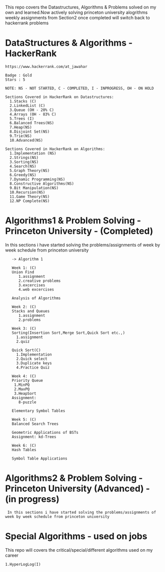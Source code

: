  This repo covers the Datastructures, Algorithms & Problems solved on my own and learned.Now actively solving princeton university alogrithms weekly assignments from Section2 once completed will switch back to hackerrank problems

# DataStructures & Algorithms - HackerRank
    
    https://www.hackerrank.com/at_jawahar
    
    Badge : Gold
    Stars : 5
    
    NOTE: NS - NOT STARTED, C - COMPLETED, I - INPROGRESS, OH - ON HOLD
    
    Sections Covered in HackerRank on Datastructures:
      1.Stacks (C)
      2.LinkedList (C)
      3.Queue (OH - 20% C)
      4.Arrays (OH - 83% C)
      5.Trees (I)
      6.Balanced Trees(NS)
      7.Heap(NS)
      8.Disjoint Set(NS)
      9.Trie(NS)
      10.Advanced(NS)
      
    Sections Covered in HackerRank on Algorithms:
      1.Implementation (NS)
      2.Strings(NS)
      3.Sorting(NS)
      4.Search(NS)
      5.Graph Theory(NS)
      6.Greedy(NS)
      7.Dynamic Programming(NS)
      8.Constructive Algorithms(NS)
      9.Bit Manipulation(NS)
      10.Recursion(NS)
      11.Game Theory(NS)
      12.NP Complete(NS)
      
# Algorithms1 & Problem Solving - Princeton University - (Completed)

   In this sections i have started solving the problems/assignments of week by week schedule from princeton university 
   
       -> Algorithm 1 

       Week 1: (C)
       Union Find
          1.assignment
          2.creative problems
          3.excercises
          4.web excercises

       Analysis of Algorithms

       Week 2: (C)
       Stacks and Queues
          1.assignment
          2.problems
       
       Week 3: (C)
       Sorting(Insertion Sort,Merge Sort,Quick Sort etc.,)
         1.assignment
         2.quiz
         
       Quick Sort(C)
         1.Implementation
         2.Quick select
         3.Duplicate keys 
         4.Practice Quiz 
         
       Week 4: (C)
       Priority Queue
        1.MinPQ
        2.MaxPQ
        3.HeapSort
       Assignment:
          8-puzzle
       
       Elementary Symbol Tables
       
       Week 5: (C)
       Balanced Search Trees
       
       Geometric Applications of BSTs
       Assignment: kd-Trees
       
       Week 6: (C)
       Hash Tables
       
       Symbol Table Applications
       
      
   
      
# Algorithms2 & Problem Solving - Princeton University (Advanced) - (in progress)

     In this sections i have started solving the problems/assignments of week by week schedule from princeton university

# Special Algorithms - used on jobs

  This repo will covers the critical/special/different algorithms used on my career

    1.HyperLogLog(I)

